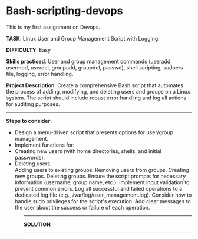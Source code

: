 # Bash-scripting-devops
 
This is my first assignment on Devops. 

<strong>TASK</strong>: Linux User and Group Management Script with Logging.

<strong>DIFFICULTY</strong>: Easy

<strong>Skills practiced</strong>: User and group management commands (useradd, usermod, userdel, groupadd, groupdel, passwd), shell scripting, sudoers file, logging, error handling.

<strong>Project Description</strong>: Create a comprehensive Bash script that automates the process of adding, modifying, and deleting users and groups on a Linux system. The script should include robust error handling and log all actions for auditing purposes.
<hr>

<strong>Steps to consider:</strong>

<ul>
<li>Design a menu-driven script that presents options for user/group management.</li>
<li>Implement functions for:</li>
<Li>Creating new users (with home directories, shells, and initial passwords).</li>
<li>Deleting users.</li>
Adding users to existing groups.
Removing users from groups.
Creating new groups.
Deleting groups.
Ensure the script prompts for necessary information (username, group name, etc.).
Implement input validation to prevent common errors.
Log all successful and failed operations to a dedicated log file (e.g., /var/log/user_management.log).
Consider how to handle sudo privileges for the script's execution.
Add clear messages to the user about the success or failure of each operation.
<ul>
<hr>

<strong>SOLUTION</strong>
<hr>